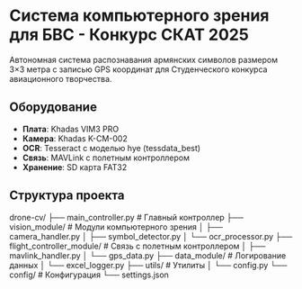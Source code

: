 # **Система компьютерного зрения для БВС - Конкурс СКАТ 2025**

Автономная система распознавания армянских символов размером 3×3 метра с записью GPS координат для Студенческого конкурса авиационного творчества.

## Оборудование

- **Плата**: Khadas VIM3 PRO
- **Камера**: Khadas K-CM-002  
- **OCR**: Tesseract с моделью hye (tessdata_best)
- **Связь**: MAVLink с полетным контроллером
- **Хранение**: SD карта FAT32

## Структура проекта
drone-cv/
├── main_controller.py          # Главный контроллер
├── vision_module/              # Модули компьютерного зрения
│   ├── camera_handler.py
│   ├── symbol_detector.py
│   └── ocr_processor.py
├── flight_controller_module/   # Связь с полетным контроллером
│   ├── mavlink_handler.py
│   └── gps_data.py
├── data_module/               # Логирование данных
│   └── excel_logger.py
├── utils/                     # Утилиты
│   └── config.py
└── config/                    # Конфигурация
    └── settings.json
